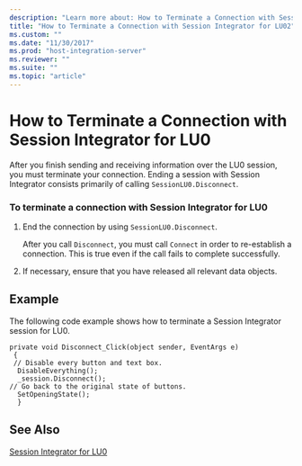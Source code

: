 ```yaml
---
description: "Learn more about: How to Terminate a Connection with Session Integrator for LU0"
title: "How to Terminate a Connection with Session Integrator for LU02"
ms.custom: ""
ms.date: "11/30/2017"
ms.prod: "host-integration-server"
ms.reviewer: ""
ms.suite: ""
ms.topic: "article"
---
```

# How to Terminate a Connection with Session Integrator for LU0
After you finish sending and receiving information over the LU0 session, you must terminate your connection. Ending a session with Session Integrator consists primarily of calling `SessionLU0.Disconnect`.  
  
### To terminate a connection with Session Integrator for LU0  
  
1.  End the connection by using `SessionLU0.Disconnect`.  
  
     After you call `Disconnect`, you must call `Connect` in order to re-establish a connection. This is true even if the call fails to complete successfully.  
  
2.  If necessary, ensure that you have released all relevant data objects.  
  
## Example  
 The following code example shows how to terminate a Session Integrator session for LU0.  
  
```  
private void Disconnect_Click(object sender, EventArgs e)  
 {  
 // Disable every button and text box.  
  DisableEverything();  
  _session.Disconnect();  
// Go back to the original state of buttons.  
  SetOpeningState();  
  }  
```  
  
## See Also  
 [Session Integrator for LU0](../core/session-integrator-for-lu02.md)
